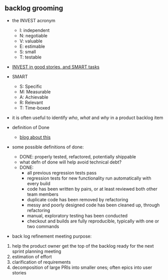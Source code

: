 ## backlog grooming

- the INVEST acronym
    - I: independent
    - N: negotiable
    - V: valuable
    - E: estimable
    - S: small
    - T: testable
- [INVEST in good stories, and SMART tasks](http://xp123.com/articles/invest-in-good-stories-and-smart-tasks/)

- SMART
    - S: Specific
    - M: Measurable
    - A: Achievable
    - R: Relevant
    - T: Time-boxed

- it is often useful to identify *who*, *what* and *why* in a product backlog item

- definition of Done
    - [blog about this](http://blogs.collab.net/agile/suggested-topics-for-definition-of-done-discussion)

- some possible definitions of done:
    - DONE: properly tested, refactored, potentially shippable
    - what defn of done will help avoid technical debt?
    - DONE:
        - all previous regression tests pass
        - regression tests for new functionality run automatically with every build
        - code has been written by pairs, or at least reviewed both other team members
        - duplicate code has been removed by refactoring
        - messy and poorly designed code has been cleaned up, through refactoring
        - manual, exploratory testing has been conducted
        - checkout and builds are fully reproducible, typically with one or two commands

- back log refinement meeting purpose:

1. help the product owner get the top of the backlog ready for the next sprint planning meeting
1. estimation of effort
1. clarification of requirements
1. decomposition of large PRIs into smaller ones; often epics into user stories
